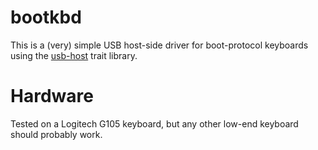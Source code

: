 # bootkbd

This is a (very) simple USB host-side driver for boot-protocol
keyboards using the [usb-host](https://github.com/bjc/usb-host) trait
library.

# Hardware

Tested on a Logitech G105 keyboard, but any other low-end keyboard
should probably work.
